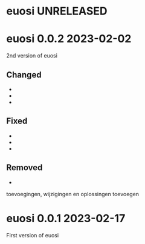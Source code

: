 # euosi UNRELEASED 

# euosi 0.0.2 2023-02-02
2nd version of euosi
## Changed
* 
*
*

## Fixed
*
*
*

## Removed
*

toevoegingen, wijzigingen en oplossingen toevoegen 

# euosi 0.0.1 2023-02-17
First version of euosi
